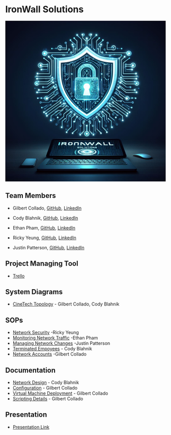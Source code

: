 # IronWall Solutions
![  ](https://github.com/IronWall-Solutions/IronWall-Solutions/blob/main/SOP/Designer.jpeg)
## Team Members

  - Gilbert Collado, [GitHub](https://github.com/JapanesePlatano), [LinkedIn](https://www.linkedin.com/in/gilbert-collado-545099254/)

  - Cody Blahnik, [GitHub](https://github.com/Cody354), [LinkedIn](https://www.linkedin.com/in/cody-blahnik-/)

  - Ethan Pham, [GitHub](https://github.com/EthanPham03), [LinkedIn](https://www.linkedin.com/in/ethan-pham-8a9a622b3/)

  - Ricky Yeung, [GitHub](https://github.com/RickyYeungCoding), [LinkedIn](https://www.linkedin.com/in/ricky-yeungg/)

  - Justin Patterson, [GitHub](https://github.com/JustinHero-XYZ), [LinkedIn](www.linkedin.com/in/justinjpatterson)

## Project Managing Tool 
  - [Trello](https://trello.com/b/Kd6DOAL6/ops-301-group-2)

## System Diagrams
  - [CineTech Topology](https://viewer.diagrams.net/?tags=%7B%7D&highlight=0000ff&edit=_blank&layers=1&nav=1&title=Cine%20Tech%20Topology.drawio#R7V1dc5s4F%2F41uaxHQkIfl43dbLuz3c1sOtvuVYZgxWaCkQeTxHl%2F%2FSsZsAFhQrKYj5g0ja2DkITOoyPpPEK6QNPV9rfQWS%2B%2Fy7nwLyww316g2YVlcUDUXy14iQUE2LFgEXrzWAQPghvvfyIRgkT66M3FJhcxktKPvHVe6MogEG6UkzlhKJ%2Fz0e6ln8917SyEIbhxHd%2BU%2FvTm0TKRQgAOF74Kb7FMsmZ2cuHOcR8WoXwMkvwCGYj4yspJk0mibpbOXD5nROjLBZqGUkbxt9V2Knxdq2mNxfddHbm6L3IogqjODdRFlHEXWFi4zh3nn1iSxJPjPyb18O2HCn93AvW4K51sXPDoJa2n3ZMKnSC8QJfPSy8SN2vH1VefFTCUbBmt%2FOTy%2FoGBCrhy5bnJ900Uygcxlb4Md8kigAjjdH8lVYGqost7z%2FfTmLvKVSIZRFfOyvM12P4R4VyVNxEnyLJYEs7kQRiDl0jJHd9bBErmqgcUoRaEbnIf1MV%2BEmHkKWh8TuJFUj%2BXWdtp7anoYpsRJbX%2Fm5ArEYUvKkpylSZt4iVtNAkwnjOIAySJtMygDacQchKYL%2FZpH%2FStviQqr6l%2Byg31%2Fy02QtXG8kJnSJyVfvD4r5LMxJPw5XrEReO4YDlcYGJ1iwtm4OJGGcpNKSi%2BO%2BGDiLxgMULihKbC6tZSQGZoV8xV%2F5kEZRgt5UIGjv%2FlIM1q13fuhH%2B57ykLOhLB%2FLPuwnOSK08XLwOBnKJf1Sq0Ta3ukXNUP5ETLkR0rBKSmtVPXqnCUPhO5D3lRxZl%2BkhuvZaetqip6iFMc0qUj2BBp3Exk9sOalWV6Lxkoq11hE1FRojmM4LcKsAkTrL8dkrBBGR%2BrNK09qXZyMfQFUahd1jcV9474QkMg2XgtYgFQMh0erQFp9I%2FNHCv5caLPKmv3skokqsU0ZkLBwNRtBiZZpC1T6oM091PmY3b259F6Mw9cSh50j5S8cwL1WA4LkGgW2Fpa1G2da1rYbVd6LH7JBDRswwfNhPVGOMyHkw1qLLFDdg1iEAec4yVdXbAtGzoJIZtBM57gLN22wZN3tLkx0t7%2B%2FgahOgpIGSNEBoAhKxCZ4V6hCA0ImgACEK8vwjCI4IGgCAb9hdB9oigASCI4KopV7cIIiOC3oWg0AvanoRVz9wtbteD0V7Y7JQMGbjJ%2BpqS2h%2Bgcyl2gBx76otWfEuk2mdD%2BQRxBnH6a%2BfTP%2BJ3asSFg89R66gXWuf2BDBuMZtCrP4S2p7W7XPUOm5J68yaUMSpRYClP3HeyoMWGzc5RzXb7aiZQjQBEBHOCFKf1OpOzfQc1UxaUjNGE4tRQqGF9CfrTs01nOY9HnCrsfTq1veCh9tYZc0BsgbXXDmAr2YfrZo4qz1qP%2B2gwoaTAiSPEIBmwgBVJYxQe0gfffvvamIreeftlgC06J21Kn1rpmPEbm1Ca43s9BB8a6%2BQjJTU9IqchmQcieohYKiaZewYQiPNOAQIVdOMHUNoZImGAKFqnrFjCNERQgOAUDXR2DGEzNcWRggNkmmkdk3C%2BjQTszT3cVV7C%2F5LCCif8MxP%2FgUHXHON%2BxtXoRO7kOwRJ9Tbl85jUJpR6dL5RnxRvBKsH9S5brWEzmpnJkE4x4vXQmoTSi%2Fp2c5B6b2gxVWLztHiLWr9LNdCWC3xpdW0OCH1%2BqFG9HyWtHg6A%2ByWF29Vz9VvT35UPfOW9FxJjLepZzQS4x0Q48iqibN%2BEOMEkNMQ4zZrb4SS1vnognlbE%2BsdMY6Z6clrjxlH43tLQ3AGG8w4yWEIQs4nGEJKMAXKCqXTl27epRwpqiFAqkiUWz1G1MhYDQFRRd68z4gaCawhIKpIo%2FcYUXhcHjYERFWz6v1C1Lha7IOQ7BAy%2FB5YnYhzhwaMRs79ZJw7ZHmWGhc30WpsJ7kCHQ4Bq%2BDD37qVXJpYG3vJobN8%2FTz1xHT8JjIgbMIA59BiNgaoxZfa0FlycaglLu41taseygYQ2ABbAJJ0R8A21H6W1BxqiZqrptoh4KUDkxbUjqtX%2Fn1QtaezxG6Z9y7Vbs5hzkHtLS2nqibiu1R7DU6gx1PKgfLyuO7GCP3g5SHAYMKP47Oht9eBZXXVCsYN2obK2ecxxOFrbsL2GHy7%2F9OmyvMdlI7Cl1869QnkafjfXZgeBLNtkn8cesmGrkXoqXrUKK5Wf%2FVeQbiGRU2XIJ%2FcbcSAPaGcQgAx5ha1869qsHRlXwtGi%2FZ%2FS6FKfJ0QDbTxjYfebwXGdTyDOX%2BBFQ4XKT%2BEqq3zF2zzqKEROTWQsxGhetDbTSTD3cF2bSKIozyCaOm2wyVnE8GiP7eZ06rMce1UhmtVMZEwsNRjlbq%2BfJxXdCU1NWyguNhVNQEBatA92ByFIlQ2DMUNmJFfV59sG3mXv75%2BnT18%2Bz3YBj%2FEJ3NRzfr%2BRgQbBQLiq9wv596T%2BrrQX28UNnzf0wABf93fe%2B4%2Bkso6E8%2FAj6qgKG8ZjPoumqWVN5%2Fv5g9lJ6DlldqEaqxC62TMbJ3kROa9VC%2FQXD%2F30wvm%2BsROC9zs7JhmB2clavpDqnpUsfR47nH9YVTEi%2B8Ok%2FZU9GAvnx9%2B8t%2FhF8v%2FMfMCtv52U%2BcAkr6Nut%2FnJz35zAnzQuvjfMIwxTYlqp%2BErN7Wyv853eb48VK8mC36uKn9qnJTcdMuOTpqaY07P5hhLg6bygberbb6GqtQ08HKvS%2B2SRPOtmbXdzYbPfJQTdgJI1OcUUe%2BQsXWi2K3C0dJMPa62CwNH5wuOvCSCRRdLhknDrDzTpxD%2BPQ%2BnHQYXO3DqbvQoi2vONxvkZHisjhCq%2Bv5hrSQEium1JyjqBTQJcdA%2FnP9Z4ll%2BfEYBPr48g9iWezCKi%2FW9Xiizg7RmwcRucukFpL1ZeqCfal%2BVbmm8X9bRZ1qyURvD2AIy2TUFEIzmvqAZTkUhWUyagqhGU2H0lLnhWUyapslLt4NS%2B6GhbvVL7qUj5HvBWoOq2DuRhcHsi8zWFL%2FrrRKi%2FNgNsVXV1dl8%2BD73Y9uSc5muQfwq%2F6WcjdNpbMlM8xLR4Pp2HM3xd2s48e697a6HMac2nne4EkoYsP1zdXluVTB%2BFs%2BliqvuI3k7e7zaR001SQLix54upV0pkmmx2zn1nKzUzVJq6RJGoaxMIzLW8a%2F1iLY2dPBG0jVd3ZtIWtMuUYL2U8LOZshjEs9hR%2FSQiYOytt7LxTPjoZ5My7EIg%2FRuYU0Vwkdn9VeO65qnSr2ledr7XyUoSRNt5nrj6Ws8frtaCn7aSnp588QkrOxlHexm%2Fo0LZGU%2BPHbtY81qFrT01vDA4TsjAfoE5gA9HYX0NEaf%2FM6i0oj9BavTdkirFT2n302VqHzfLfPhtB8SowXUjq1z8b0Qk53ROiB9RleJ1o4OoTgk%2FWhKhhKGWV1ou3RdzkXOsb%2FAQ%3D%3D) - Gilbert Collado, Cody Blahnik
## SOPs
  - [Network Security](https://docs.google.com/document/d/13duAcZA02MWs-yKL854-FaOEfN8PE2aTvQ7FD0beR7o/edit) -Ricky Yeung
  - [Monitoring Network Traffic](https://docs.google.com/document/d/1DpJmviLRjyGHQhcJ0qh5CsO0cZ8hbv3kWLgSY5cozBk/edit?usp=sharing) -Ethan Pham
  - [Managing Network Changes](https://docs.google.com/document/d/11LPUGnCqR3S5nlwUBjrwVtTEwKjLYBSB9c_pm3VvnDY/edit?usp=sharing) -Justin Patterson
  - [Terminated Empoyees](https://docs.google.com/document/d/1zEipr7-MzYrJNLLZc4IlfwlFaNtvonMdkWgNAYQcuHU/edit?usp=sharing) - Cody Blahnik
  - [Network Accounts](https://docs.google.com/document/d/1pzwI_zIzj8evKDmayjCTkQylNlOpmtuhu5e6tBeQ47Y/edit?usp=sharinghttps://docs.google.com/document/d/1pzwI_zIzj8evKDmayjCTkQylNlOpmtuhu5e6tBeQ47Y/edit?usp=sharing) -Gilbert Collado

## Documentation
  -  [Network Design](https://docs.google.com/document/d/17UjCh0inP5uFF-cJYqxZB_VZ1mgg8WfrzhvwvfHazyg/edit?usp=sharing) - Cody Blahnik
  -  [Configuration](https://docs.google.com/document/d/1to8NRKT_HssoeOc-g3EV99iDc7Nl3j9T8q34k5Z1nO8/edit?usp=sharing) - Gilbert Collado
  -  [Virtual Machine Deployment](https://docs.google.com/document/d/1jIYo56tAeaYk1PyjXe8PV81pc7ePjI3Bb55npq4JUZU/edit?usp=sharing) - Gilbert Collado
  -  [Scripting Details](https://docs.google.com/document/d/1tizMLtcRAWJL2UIVFyCHR6xSTorFcqalmS6kD7G3lj4/edit?usp=sharing) - Gilbert Collado

## Presentation
  - [Presentation Link](https://docs.google.com/presentation/d/1jhzKxKsiiaKPURAyX7aQzaIGkcCt3hDEuDG1MYvP8c0/edit#slide=id.g2cbcd33b5d0_1_331)



